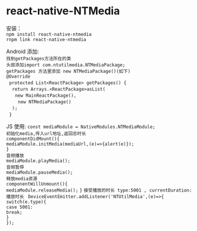 # react-native-NTMedia

安装：  
    `npm install react-native-ntmedia`  
    `rnpm link react-native-ntmedia`  
      
Android 添加:  
  `找到getPackages方法所在的类`    
  `头部添加import com.ntutilmedia.NTMediaPackage;`   
  `getPackages 方法里添加 new NTMediaPackage()(如下)`  
  `@Override`   
    `protected List<ReactPackage> getPackages() {`  
      `return Arrays.<ReactPackage>asList(`  
         `new MainReactPackage(),`  
         `new NTMediaPackage()`  
      `);`  
    `}`  
      
JS 使用:
    `const mediaModule = NativeModules.NTMediaModule;`  
    `初始化media,传入url地址,返回总时长`  
    `componentDidMount(){`  
    `mediaModule.initMedia(mediaUrl,(e)=>{alert(e)});`  
    `}`  
    `音频播放`  
    `mediaModule.playMedia();`  
    `音频暂停`  
    `mediaModule.pauseMedia();`  
    `释放media资源`  
    `componentWillUnmount(){`  
    `mediaModule.releaseMedia();`
    `}`
    `接受播放的时长 type:5001 , currentDuration:播放时长 `
     `DeviceEventEmitter.addListener('NTUtilMedia',(e)=>{`  
    `switch(e.type){`  
      `case 5001:`  
      `break;`  
    `}`  
  `});`
